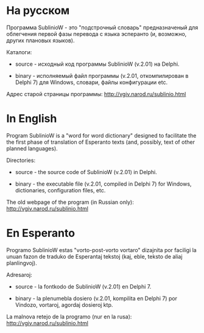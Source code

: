# На русском

Программа SublinioW - это "подстрочный словарь" предназначеный для облегчения первой фазы перевода с языка эсперанто (и, возможно, других плановых языков).

Каталоги:

* source - исходный код программы SublinioW (v.2.01) на Delphi.

* binary - исполняемый файл программы (v.2.01, откомпилирован в Delphi 7) для Windows, словари, файлы конфигурации etc.

Адрес старой страницы программы: http://vgiv.narod.ru/sublinio.html

# In English

Program SublinioW is a "word for word dictionary" designed to facilitate the the first phase of translation of Esperanto texts (and, possibly, text of other planned languages).

Directories:

* source - the source code of SublinioW (v.2.01) in Delphi.

* binary - the executable file (v.2.01, compiled in Delphi 7) for Windows, dictionaries, configuration files, etc.

The old webpage of the program (in Russian only): http://vgiv.narod.ru/sublinio.html

# En Esperanto

Programo SublinioW estas "vorto-post-vorto vortaro" dizajnita por faciligi la unuan fazon de traduko de Esperantaj tekstoj (kaj, eble, teksto de aliaj planlingvoj).

Adresaroj:

* source - la fontkodo de SublinioW (v.2.01) en Delphi 7.

* binary - la plenumebla dosiero (v.2.01, kompilita en Delphi 7) por Vindozo, vortaroj, agordaj dosieroj ktp.

La malnova retejo de la programo (nur en la rusa): http://vgiv.narod.ru/sublinio.html 
